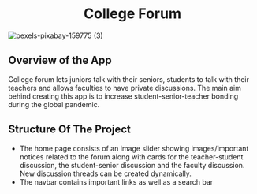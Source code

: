 <h1 align="center">
  College Forum
</h1>

![pexels-pixabay-159775 (3)](https://user-images.githubusercontent.com/84087089/160887605-ddbc82b6-1601-481a-b32b-455fca9e36b3.jpg)

## Overview of the App

College forum lets juniors talk with their seniors, students to talk with their teachers and allows faculties to have private discussions. The main aim behind creating this app is to increase student-senior-teacher bonding during the global pandemic.

## Structure Of The Project

- The home page consists of an image slider showing images/important notices related to the forum along with cards for the teacher-student discussion, the student-senior discussion and the faculty discussion. New discussion threads can be created dynamically.
- The navbar contains important links as well as a search bar

